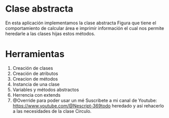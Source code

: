 # Clase abstracta
En esta aplicación implementamos la clase abstracta Figura que tiene el comportamiento de calcular área e imprimir información el cual nos permite heredarle a las clases hijas estos métodos.

# Herramientas
1. Creación de clases
2. Creación de atributos
3. Creacion de métodos
4. Instancia de una clase
5. Variables y métodos abstractos
6. Herrencia con extends
7. @Override para poder usar un mé
Suscribete a mi canal de Youtube: https://www.youtube.com/@Nescript-369todo heredado y así rehacerlo a las necesidades de la clase Circulo.